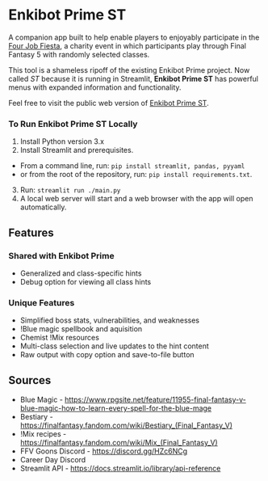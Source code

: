 # Enkibot Prime ST
A companion app built to help enable players to enjoyably participate in the [Four Job Fiesta](https://www.fourjobfiesta.com/), 
a charity event in which participants play through Final Fantasy 5 with randomly selected classes.

This tool is a shameless ripoff of the existing Enkibot Prime project. Now called *ST* because it is 
running in Streamlit, **Enkibot Prime ST** has powerful menus with expanded information and functionality. 

Feel free to visit the public web version of [Enkibot Prime ST](https://enkibot-prime-st.streamlit.app/).

### To Run Enkibot Prime ST Locally
1. Install Python version 3.x
2. Install Streamlit and prerequisites.
  - From a command line, run: `pip install streamlit, pandas, pyyaml` 
  - or from the root of the repository, run: `pip install requirements.txt`.
3. Run: `streamlit run ./main.py`
4. A local web server will start and a web browser with the app will open automatically.

## Features

### Shared with Enkibot Prime

* Generalized and class-specific hints
* Debug option for viewing all class hints

### Unique Features

* Simplified boss stats, vulnerabilities, and weaknesses 
* !Blue magic spellbook and aquisition
* Chemist !Mix resources
* Multi-class selection and live updates to the hint content
* Raw output with copy option and save-to-file button

## Sources

* Blue Magic - https://www.rpgsite.net/feature/11955-final-fantasy-v-blue-magic-how-to-learn-every-spell-for-the-blue-mage
* Bestiary - https://finalfantasy.fandom.com/wiki/Bestiary_(Final_Fantasy_V) 
* !Mix recipes - https://finalfantasy.fandom.com/wiki/Mix_(Final_Fantasy_V) 
* FFV Goons Discord - https://discord.gg/HZc6NCg 
* Career Day Discord
* Streamlit API - https://docs.streamlit.io/library/api-reference
